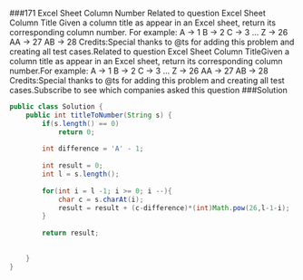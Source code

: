 ###171 Excel Sheet Column Number
Related to question Excel Sheet Column Title
Given a column title as appear in an Excel sheet, return its corresponding column number.
For example:
    A -> 1
    B -> 2
    C -> 3
    ...
    Z -> 26
    AA -> 27
    AB -> 28 
Credits:Special thanks to @ts for adding this problem and creating all test cases.Related to question Excel Sheet Column TitleGiven a column title as appear in an Excel sheet, return its corresponding column number.For example:    A -> 1
    B -> 2
    C -> 3
    ...
    Z -> 26
    AA -> 27
    AB -> 28 Credits:Special thanks to @ts for adding this problem and creating all test cases.Subscribe to see which companies asked this question
###Solution
```java
public class Solution {
    public int titleToNumber(String s) {
        if(s.length() == 0)
            return 0;
        
        int difference = 'A' - 1;
        
        int result = 0;
        int l = s.length();
        
        for(int i = l -1; i >= 0; i --){
            char c = s.charAt(i);
            result = result + (c-difference)*(int)Math.pow(26,l-1-i); 
        }
        
        return result;
        
        
    }
}